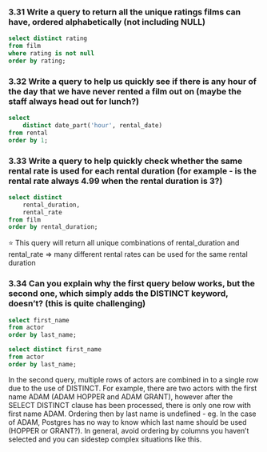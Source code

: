 ### 3.31 Write a query to return all the unique ratings films can have, ordered alphabetically (not including NULL)
```sql
select distinct rating
from film
where rating is not null
order by rating;
```

### 3.32 Write a query to help us quickly see if there is any hour of the day that we have never rented a film out on (maybe the staff always head out for lunch?)
```sql
select
	distinct date_part('hour', rental_date)
from rental
order by 1;
```

### 3.33 Write a query to help quickly check whether the same rental rate is used for each rental duration (for example - is the rental rate always 4.99 when the rental duration is 3?)
```sql
select distinct 
	rental_duration,
	rental_rate
from film
order by rental_duration;
```
:star: This query will return all unique combinations of rental_duration and rental_rate => many different rental rates can be used for the same rental duration

### 3.34 Can you explain why the first query below works, but the second one, which simply adds the DISTINCT keyword, doesn’t? (this is quite challenging)
```sql
select first_name
from actor
order by last_name;

select distinct first_name
from actor
order by last_name;
```
In the second query, multiple rows of actors are combined in to a single row due to the use of DISTINCT. For example, there are two actors with the first name ADAM (ADAM HOPPER and ADAM GRANT), however after the SELECT DISTINCT clause has been processed, there is only one row with first name ADAM. Ordering then by last name is undefined - eg. In the case of ADAM, Postgres has no way to know which last name should be used (HOPPER or GRANT?). In general, avoid ordering by columns you haven’t selected and you can sidestep complex situations like this.

